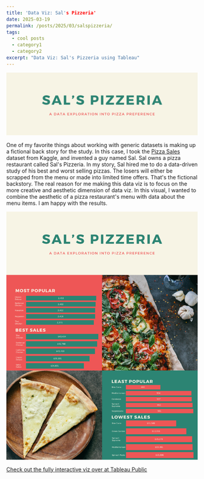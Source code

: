```yaml
---
title: 'Data Viz: Sal's Pizzeria'
date: 2025-03-19
permalink: /posts/2025/03/salspizzeria/
tags:
  - cool posts
  - category1
  - category2
excerpt: "Data Viz: Sal's Pizzeria using Tableau"
---
```

![Sal's Pizzeria Header](https://github.com/philip-hawkins-git/philip-hawkins-git.github.io/blob/6561826600784b64d41b2cab61009945255560f7/images/SalsPizzeriaHeader.png)


One of my favorite things about working with generic datasets is making up a fictional back story for the study. In this case, I took the [Pizza Sales](https://www.kaggle.com/datasets/mexwell/pizza-sales) dataset from Kaggle, and invented a guy named Sal. Sal owns a pizza restaurant called Sal's Pizzeria. In my story, Sal hired me to do a data-driven study of his best and worst selling pizzas. The losers will either be scrapped from the menu or made into limited time offers. That's the fictional backstory. The real reason for me making this data viz is to focus on the more creative and aesthetic dimension of data viz. In this visual, I wanted to combine the aesthetic of a pizza restaurant's menu with data about the menu items. I am happy with the results.

![Sal's Pizzeria Sales](https://github.com/philip-hawkins-git/philip-hawkins-git.github.io/blob/8fc044975760ff3c39c9d1d7ec01cab7409c1458/images/Sals_Pizzeria.png "Sal's Pizzeria")

[Check out the fully interactive viz over at Tableau Public](https://public.tableau.com/views/SalsPizzeria_17412842621020/Dashboard1?:language=en-US&:sid=&:redirect=auth&:display_count=n&:origin=viz_share_link)

